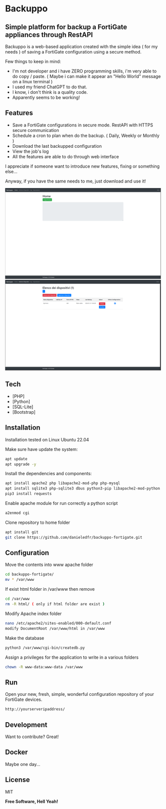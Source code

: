 # Backuppo
## Simple platform for backup a FortiGate appliances through RestAPI


Backuppo is a web-based application created with the simple idea ( for my needs ) of saving a FortiGate configuration using a secure method.

Few things to keep in mind:
- I'm not developer and i have ZERO programming skills, i'm very able to do copy / paste. ( Maybe i can make it appear an "Hello World" message on a linux terminal )
- I used my friend ChatGPT to do that.
- I know, i don't think is a quality code.
- Apparently seems to be working!

## Features

- Save a FortiGate configurations in secure mode. RestAPI with HTTPS secure communication
- Schedule a cron to plan when do the backup. ( Daily, Weekly or Monthly )
- Download the last backupped configuration
- View the job's log
- All the features are able to do through web interface

I appreciate if someone want to introduce new features, fixing or something else...

Anyway, if you have the same needs to me, just download and use it!

![Home Page](/screenshot/backuppo-1.png?raw=true "Main Page")
![Device Manage](/screenshot/backuppo-2.png?raw=true "Device Page")


## Tech

- [PHP]
- [Python]
- [SQL-Lite]
- [Bootstrap]

## Installation

Installation tested on Linux Ubuntu 22.04

Make sure have update the system:
```sh
apt update
apt upgrade -y
```

Install the dependencies and components:
```sh
apt install apache2 php libapache2-mod-php php-mysql
apt install sqlite3 php-sqlite3 dbus python3-pip libapache2-mod-python
pip3 install requests
```

Enable apache module for run correctly a python script
```sh
a2enmod cgi
```

Clone repository to home folder
```sh
apt install git
git clone https://github.com/danieledfr/backuppo-fortigate.git
```


## Configuration

Move the contents into www apache folder
```sh
cd backuppo-fortigate/
mv * /var/www
```

If exist html folder in /var/www then remove
```sh
cd /var/www
rm -R html/ ( only if html folder are exist )
```

Modify Apache index folder
```sh
nano /etc/apache2/sites-enabled/000-default.conf
modify DocumentRoot /var/www/html in /var/www
```

Make the database
```sh
python3 /var/www/cgi-bin/createdb.py
```

Assign a privileges for the application to write in a various folders
```sh
chown -R www-data:www-data /var/www
```

## Run

Open your new, fresh, simple, wonderful configuration repository of your FortiGate devices.
```sh
http://yourserveripaddress/
```

## Development

Want to contribute? Great!

## Docker

Maybe one day...

## License

MIT

**Free Software, Hell Yeah!**
